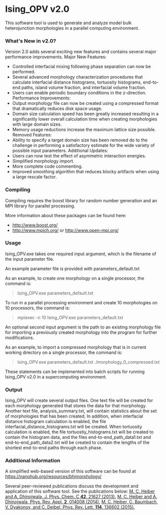 Ising_OPV v2.0
=========

This software tool is used to generate and analyze model bulk heterojunction morphologies in a parallel computing environment.

### What's New in v2.0?
Version 2.0 adds several exciting new features and contains several major performance improvements.
Major New Features:
- Controlled interfacial mixing following phase separation can now be performed.
- Several advanced morphology characterization procedures that calculate interfacial distance histograms, tortuosity histograms, end-to-end paths, island volume fraction, and interfacial volume fraction.
- Users can enable periodic boundary conditions in the z-direction.
Performance Improvements:
- Output morphology file can now be created using a compressed format that dramatically reduces disk space usage.
- Domain size calculation speed has been greatly increased resulting in a significantly lower overall calculation time when creating morphologies with large domain sizes.
- Memory usage reductions increase the maximum lattice size possible.
Removed Features:
- Ability to specify a target domain size has been removed do to the challenge in performing a satisfactory estimate for the wide variety of possible input parameters.
Additional Updates:
- Users can now test the effect of asymmetric interaction energies.
- Simplified morphology import.
- More complete code commenting.
- Improved smoothing algorithm that reduces blocky artifacts when using a large rescale factor.

### Compiling
Compiling requires the boost library for random number generation and an MPI library for parallel processing.

More information about these packages can be found here:
- http://www.boost.org/
- http://www.mpich.org/ or http://www.open-mpi.org/

### Usage
Ising_OPV.exe takes one required input argument, which is the filename of the input parameter file.

An example parameter file is provided with parameters_default.txt

As an example, to create one morphology on a single processor, the command is:
>    Ising_OPV.exe parameters_default.txt

To run in a parallel processing environment and create 10 morphologies on 10 processors, the command is:
>    mpiexec -n 10 Ising_OPV.exe parameters_default.txt

An optional second input argument is the path to an existing morphology file for importing a previously created morphology into the program for further modifications.

As an example, to import a compressed morphology that is in current working directory on a single processor, the command is:
>    Ising_OPV.exe parameters_default.txt ./morphology_0_compressed.txt

These statements can be implemented into batch scripts for running Ising_OPV v2.0 in a supercomputing environment.

### Output
Ising_OPV will create several output files.  One text file will be created for each morphology generated that stores the data for that morphology.  Another text file, analysis_summary.txt, will contain statistics about the set of morphologies that has been created.  In addition, when interfacial distance histogram calculation is enabled, the file interfacial_distance_histograms.txt will be created.  When tortuosity calculation is enabled, the file tortuostiy_histograms.txt will be created to contain the histogram data, and the files end-to-end_path_data1.txt and end-to-end_path_data2.txt will be created to contain the lengths of the shortest end-to-end paths through each phase.

### Additional Information
A simplified web-based version of this software can be found at https://nanohub.org/resources/bhjmorphology/

Several peer-reviewed publications discuss the development and application of this software tool.  See the publications below:
[M. C. Heiber and A. Dhinojwala, J. Phys. Chem. C **42**, 21627 (2013).](http://pubs.acs.org/doi/abs/10.1021/jp403396v)
[M. C. Heiber and A. Dhinojwala, Phys. Rev. Appl. **2**, 014008 (2014).](http://journals.aps.org/prapplied/abstract/10.1103/PhysRevApplied.2.014008)
[M. C. Heiber, C. Baumbach, V. Dyakonov, and C. Deibel, Phys. Rev. Lett. **114**, 136602 (2015).](http://journals.aps.org/prl/abstract/10.1103/PhysRevLett.114.136602)

